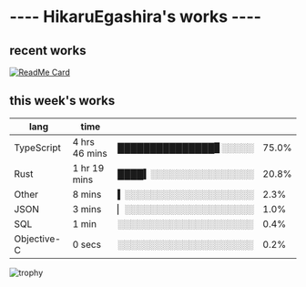 # ---- HikaruEgashira's works ----

## recent works

[![ReadMe Card](https://github-readme-stats.vercel.app/api/pin/?username=twin-te&repo=twinte-front)](https://github.com/twin-te/twinte-front)

## this week's works

| lang        | time           |                       |        |
| ----------- | -------------- | --------------------- | ------ |
| TypeScript  | 4 hrs 46 mins  | ███████████████▊░░░░░ |  75.0% |
| Rust        | 1 hr 19 mins   | ████▍░░░░░░░░░░░░░░░░ |  20.8% |
| Other       | 8 mins         | ▍░░░░░░░░░░░░░░░░░░░░ |   2.3% |
| JSON        | 3 mins         | ▏░░░░░░░░░░░░░░░░░░░░ |   1.0% |
| SQL         | 1 min          | ░░░░░░░░░░░░░░░░░░░░░ |   0.4% |
| Objective-C | 0 secs         | ░░░░░░░░░░░░░░░░░░░░░ |   0.2% |

![trophy](https://github-profile-trophy.vercel.app/?username=HikaruEgashira&theme=onedark)
